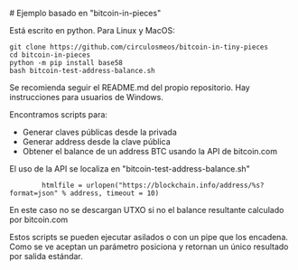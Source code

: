 


# Ejemplo basado en "bitcoin-in-pieces"


Está escrito en python. Para Linux y MacOS:

```
git clone https://github.com/circulosmeos/bitcoin-in-tiny-pieces
cd bitcoin-in-pieces
python -m pip install base58
bash bitcoin-test-address-balance.sh 
```


Se recomienda seguir el README.md del propio repositorio. Hay instrucciones para usuarios de Windows.

Encontramos scripts para:

  - Generar claves públicas desde la privada
  - Generar address desde la clave pública
  - Obtener el balance de un address BTC usando la API de bitcoin.com 


El uso de la API se localiza en "bitcoin-test-address-balance.sh"


```
        htmlfile = urlopen("https://blockchain.info/address/%s?format=json" % address, timeout = 10)
```

En este caso no se descargan UTXO si no el balance resultante calculado por bitcoin.com


Estos scripts se pueden ejecutar asilados o con un pipe que los encadena. Como se ve aceptan un parámetro posiciona y retornan un único resultado por salida estándar.  




